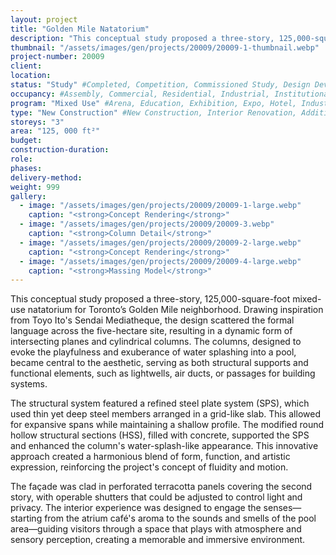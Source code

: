 ```yaml
---
layout: project 
title: "Golden Mile Natatorium"
description: "This conceptual study proposed a three-story, 125,000-square-foot mixed-use natatorium for Toronto’s Golden Mile neighborhood. Drawing inspiration from Toyo Ito's Sendai Mediatheque, the design scattered the formal language across the five-hectare site, resulting in a dynamic form of intersecting planes and cylindrical columns. The columns, designed to evoke the playfulness and exuberance of water splashing into a pool, became central to the aesthetic, serving as both structural supports and functional elements, such as lightwells, air ducts, or passages for building systems."
thumbnail: "/assets/images/gen/projects/20009/20009-1-thumbnail.webp"
project-number: 20009
client: 
location: 
status: "Study" #Completed, Competition, Commissioned Study, Design Development, Construction, Demolished, Study
occupancy: #Assembly, Commercial, Residential, Industrial, Institutional   
program: "Mixed Use" #Arena, Education, Exhibition, Expo, Hotel, Industrial, Industry, Infrastructure, Landscape, Leisure, Library, Masterplan, Mixed Use, Museum/Gallery, Office, Parking, Pavillion, Publicspace, Religion, Research, Residential, Restaurant/Bar, Retail, Scenography, Services, Theatre
type: "New Construction" #New Construction, Interior Renovation, Addition, Adaptive Reuse
storeys: "3"
area: "125, 000 ft²"
budget: 
construction-duration: 
role: 
phases: 
delivery-method: 
weight: 999
gallery:
  - image: "/assets/images/gen/projects/20009/20009-1-large.webp"
    caption: "<strong>Concept Rendering</strong>"
  - image: "/assets/images/gen/projects/20009/20009-3.webp"
    caption: "<strong>Column Detail</strong>"
  - image: "/assets/images/gen/projects/20009/20009-2-large.webp"
    caption: "<strong>Concept Rendering</strong>"
  - image: "/assets/images/gen/projects/20009/20009-4-large.webp"
    caption: "<strong>Massing Model</strong>"
---
```

This conceptual study proposed a three-story, 125,000-square-foot mixed-use natatorium for Toronto’s Golden Mile neighborhood. Drawing inspiration from Toyo Ito's Sendai Mediatheque, the design scattered the formal language across the five-hectare site, resulting in a dynamic form of intersecting planes and cylindrical columns. The columns, designed to evoke the playfulness and exuberance of water splashing into a pool, became central to the aesthetic, serving as both structural supports and functional elements, such as lightwells, air ducts, or passages for building systems.

The structural system featured a refined steel plate system (SPS), which used thin yet deep steel members arranged in a grid-like slab. This allowed for expansive spans while maintaining a shallow profile. The modified round hollow structural sections (HSS), filled with concrete, supported the SPS and enhanced the column's water-splash-like appearance. This innovative approach created a harmonious blend of form, function, and artistic expression, reinforcing the project's concept of fluidity and motion.

The façade was clad in perforated terracotta panels covering the second story, with operable shutters that could be adjusted to control light and privacy. The interior experience was designed to engage the senses—starting from the atrium café's aroma to the sounds and smells of the pool area—guiding visitors through a space that plays with atmosphere and sensory perception, creating a memorable and immersive environment.